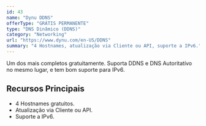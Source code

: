 ```yaml
---
id: 43
name: "Dynu DDNS"
offerType: "GRÁTIS PERMANENTE"
type: "DNS Dinâmico (DDNS)"
category: "Networking"
url: "https://www.dynu.com/en-US/DDNS"
summary: "4 Hostnames, atualização via Cliente ou API, suporte a IPv6."
---
```


Um dos mais completos gratuitamente. Suporta DDNS e DNS Autoritatívo no mesmo lugar, e tem bom suporte para IPv6.

## Recursos Principais

- 4 Hostnames gratuitos.
- Atualização via Cliente ou API.
- Suporte a IPv6.
